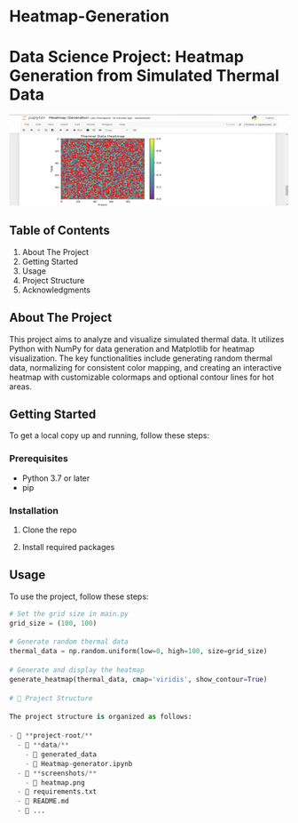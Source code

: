 # Heatmap-Generation
# Data Science Project: Heatmap Generation from Simulated Thermal Data

<img src="https://raw.githubusercontent.com/Rajivjha003/Heatmap-Generation/main/HeatmapImg.png" alt="Heatmap">

## Table of Contents
1. About The Project
2. Getting Started
3. Usage
4. Project Structure
5. Acknowledgments

## About The Project
This project aims to analyze and visualize simulated thermal data. It utilizes Python with NumPy for data generation and Matplotlib for heatmap visualization. The key functionalities include generating random thermal data, normalizing for consistent color mapping, and creating an interactive heatmap with customizable colormaps and optional contour lines for hot areas.

## Getting Started
To get a local copy up and running, follow these steps:

### Prerequisites
- Python 3.7 or later
- pip

### Installation
1. Clone the repo

2. Install required packages

## Usage
To use the project, follow these steps:

```python
# Set the grid size in main.py
grid_size = (100, 100)

# Generate random thermal data
thermal_data = np.random.uniform(low=0, high=100, size=grid_size)

# Generate and display the heatmap
generate_heatmap(thermal_data, cmap='viridis', show_contour=True)

# 📁 Project Structure

The project structure is organized as follows:

- 📂 **project-root/**
  - 📂 **data/**
    - 📄 generated_data
    - 📄 Heatmap-generator.ipynb
  - 📂 **screenshots/**
    - 📄 heatmap.png
  - 📄 requirements.txt
  - 📄 README.md
  - 📄 ...

